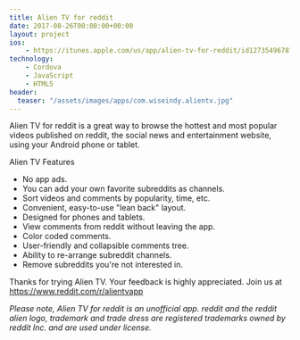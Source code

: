```yaml
---
title: Alien TV for reddit
date: 2017-08-26T00:00:00+00:00
layout: project
ios:
    - https://itunes.apple.com/us/app/alien-tv-for-reddit/id1273549678?mt=8
technology:
    - Cordova
    - JavaScript
    - HTML5
header:
  teaser: "/assets/images/apps/com.wiseindy.alientv.jpg"
---
```


Alien TV for reddit is a great way to browse the hottest and most popular videos published on reddit, the social news and entertainment website, using your Android phone or tablet.

Alien TV Features
* No app ads.
* You can add your own favorite subreddits as channels.
* Sort videos and comments by popularity, time, etc.
* Convenient, easy-to-use "lean back" layout.
* Designed for phones and tablets.
* View comments from reddit without leaving the app.
* Color coded comments.
* User-friendly and collapsible comments tree.
* Ability to re-arrange subreddit channels.
* Remove subreddits you're not interested in.

Thanks for trying Alien TV. Your feedback is highly appreciated. Join us at https://www.reddit.com/r/alientvapp

_Please note, Alien TV for reddit is an unofficial app. reddit and the reddit alien logo, trademark and trade dress are registered trademarks owned by reddit Inc. and are used under license._